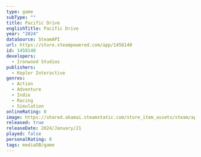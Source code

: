 ```yaml
---
type: game
subType: ""
title: Pacific Drive
englishTitle: Pacific Drive
year: "2024"
dataSource: SteamAPI
url: https://store.steampowered.com/app/1458140
id: 1458140
developers:
  - Ironwood Studios
publishers:
  - Kepler Interactive
genres:
  - Action
  - Adventure
  - Indie
  - Racing
  - Simulation
onlineRating: 0
image: https://shared.akamai.steamstatic.com/store_item_assets/steam/apps/1458140/header.jpg?t=1738188317
released: true
releaseDate: 2024/January/21
played: false
personalRating: 0
tags: mediaDB/game
---
```

